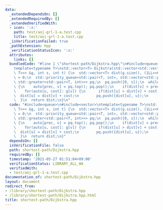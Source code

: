 ```yaml
---
data:
  _extendedDependsOn: []
  _extendedRequiredBy: []
  _extendedVerifiedWith:
  - icon: ':x:'
    path: test/aoj-grl-1-a.test.cpp
    title: test/aoj-grl-1-a.test.cpp
  _isVerificationFailed: true
  _pathExtension: hpp
  _verificationStatusIcon: ':x:'
  attributes:
    links: []
  bundledCode: "#line 1 \"shortest-path/Dijkstra.hpp\"\n#include<queue>\n#include<vector>\n\
    template<typename T>\nstd::vector<T> Dijkstra(std::vector<std::vector<std::pair<int,\
    \ T>>> &g, int s, int t) {\n  std::vector<T> dist(g.size(), (1LL<<60));\n  dist[s]\
    \ = 0;\n  std::priority_queue<std::pair<T, int>, std::vector<std::pair<T, int>>,\
    \ std::greater<std::pair<T, int>>> pq;\n  pq.push({0, s});\n  while(pq.size())\
    \ {\n    auto[prec, v] = pq.top(); pq.pop();\n    if(dist[v] < prec) continue;\n\
    \    for(auto[u, cost]: g[v]) {\n      if(dist[u] > dist[v] + cost) {\n      \
    \  dist[u] = dist[v] + cost;\n        pq.push({dist[u], u});\n      }\n    }\n\
    \  }\n  return dist;\n}\n"
  code: "#include<queue>\n#include<vector>\ntemplate<typename T>\nstd::vector<T> Dijkstra(std::vector<std::vector<std::pair<int,\
    \ T>>> &g, int s, int t) {\n  std::vector<T> dist(g.size(), (1LL<<60));\n  dist[s]\
    \ = 0;\n  std::priority_queue<std::pair<T, int>, std::vector<std::pair<T, int>>,\
    \ std::greater<std::pair<T, int>>> pq;\n  pq.push({0, s});\n  while(pq.size())\
    \ {\n    auto[prec, v] = pq.top(); pq.pop();\n    if(dist[v] < prec) continue;\n\
    \    for(auto[u, cost]: g[v]) {\n      if(dist[u] > dist[v] + cost) {\n      \
    \  dist[u] = dist[v] + cost;\n        pq.push({dist[u], u});\n      }\n    }\n\
    \  }\n  return dist;\n}"
  dependsOn: []
  isVerificationFile: false
  path: shortest-path/Dijkstra.hpp
  requiredBy: []
  timestamp: '2021-05-27 01:51:04+09:00'
  verificationStatus: LIBRARY_ALL_WA
  verifiedWith:
  - test/aoj-grl-1-a.test.cpp
documentation_of: shortest-path/Dijkstra.hpp
layout: document
redirect_from:
- /library/shortest-path/Dijkstra.hpp
- /library/shortest-path/Dijkstra.hpp.html
title: shortest-path/Dijkstra.hpp
---
```

